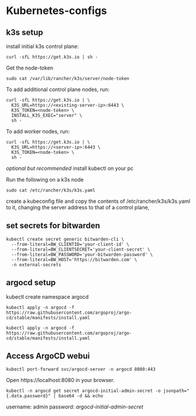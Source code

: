 # Kubernetes-configs

## k3s setup

install initial k3s control plane:
```
curl -sfL https://get.k3s.io | sh -
```
Get the node-token 
```
sudo cat /var/lib/rancher/k3s/server/node-token
```
To add additional control plane nodes, run:
```
curl -sfL https://get.k3s.io | \
  K3S_URL=https://<existing-server-ip>:6443 \
  K3S_TOKEN=<node-token> \
  INSTALL_K3S_EXEC="server" \
  sh -

```
To add worker nodes, run:
```
curl -sfL https://get.k3s.io | \
  K3S_URL=https://<server-ip>:6443 \
  K3S_TOKEN=<node-token> \
  sh -
```

*optional but recommended*
install kubectl on your pc

Run the following on a k3s node
```
sudo cat /etc/rancher/k3s/k3s.yaml
```

create a kubeconfig file and copy the contents of /etc/rancher/k3s/k3s.yaml to it, changing the server address to that of a control plane,

## set secrets for bitwarden

```
kubectl create secret generic bitwarden-cli \
  --from-literal=BW_CLIENTID='your-client-id' \
  --from-literal=BW_CLIENTSECRET='your-client-secret' \
  --from-literal=BW_PASSWORD='your-bitwarden-password' \
  --from-literal=BW_HOST='https://bitwarden.com' \
  -n external-secrets
```

## argocd setup

kubectl create namespace argocd

```
kubectl apply -n argocd -f https://raw.githubusercontent.com/argoproj/argo-cd/stable/manifests/install.yaml
```
```
kubectl apply -n argocd -f https://raw.githubusercontent.com/argoproj/argo-cd/stable/manifests/install.yaml
```

## Access ArgoCD webui
```
kubectl port-forward svc/argocd-server -n argocd 8080:443
```

Open https://localhost:8080 in your browser.

```
kubectl -n argocd get secret argocd-initial-admin-secret -o jsonpath="{.data.password}" | base64 -d && echo
```

username: admin
password: *argocd-initial-admin-secret*

